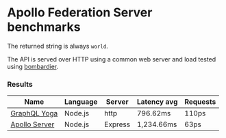 <!-- README.md is generated from README.ecr, do not edit -->

# Apollo Federation Server benchmarks

The returned string is always `world`.

The API is served over HTTP using a common web server and load tested using [bombardier](https://github.com/codesenberg/bombardier).

### Results

| Name                          | Language      | Server          | Latency avg      | Requests      |
| ----------------------------  | ------------- | --------------- | ---------------- | ------------- |
| [GraphQL Yoga](https://github.com/dotansimha/graphql-yoga) | Node.js | http | 796.62ms | 110ps |
| [Apollo Server](https://github.com/apollographql/apollo-server) | Node.js | Express | 1,234.66ms | 63ps |
